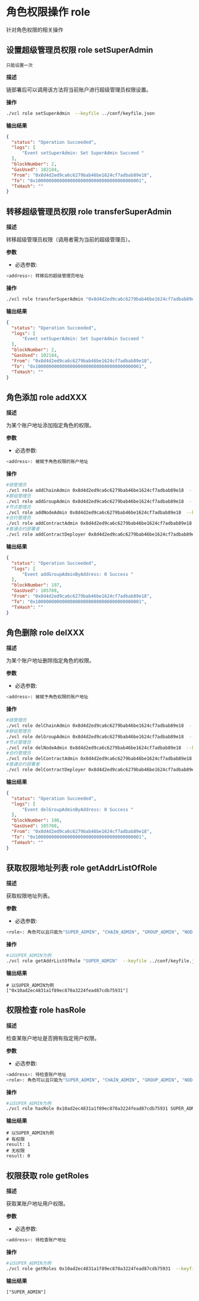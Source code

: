 # 角色权限操作 role

针对角色权限的相关操作

## 设置超级管理员权限 role setSuperAdmin

```{warning}
只能设置一次
```

**描述**

链部署后可以调用该方法将当前账户进行超级管理员权限设置。

**操作**

``` bash
./vcl role setSuperAdmin  --keyfile ../conf/keyfile.json
```

**输出结果**

``` json
{
  "status": "Operation Succeeded",
  "logs": [
      "Event setSuperAdmin: Set SuperAdmin Succeed "
  ],
  "blockNumber": 2,
  "GasUsed": 102184,
  "From": "0x8d4d2ed9ca6c6279bab46be1624cf7adbab89e18",
  "To": "0x1000000000000000000000000000000000000001",
  "TxHash": ""
}
```

## 转移超级管理员权限 role transferSuperAdmin

**描述**

转移超级管理员权限（调用者需为当前的超级管理员）。

**参数**

-   必选参数:

``` bash
<address>: 转移后的超级管理员地址
```

**操作**

``` bash
./vcl role transferSuperAdmin "0x8d4d2ed9ca6c6279bab46be1624cf7adbab89e18"  --keyfile ../conf/keyfile.json
```

**输出结果**

``` json
{
  "status": "Operation Succeeded",
  "logs": [
      "Event setSuperAdmin: Set SuperAdmin Succeed "
  ],
  "blockNumber": 2,
  "GasUsed": 102184,
  "From": "0x8d4d2ed9ca6c6279bab46be1624cf7adbab89e18",
  "To": "0x1000000000000000000000000000000000000001",
  "TxHash": ""
}
```

## 角色添加 role addXXX

**描述**

为某个账户地址添加指定角色的权限。

**参数**

-   必选参数:

``` bash
<address>: 被赋予角色权限的账户地址
```

**操作**

``` bash
#链管理员
./vcl role addChainAdmin 0x8d4d2ed9ca6c6279bab46be1624cf7adbab89e18  --keyfile ../conf/keyfile.json
#群组管理员
./vcl role addGroupAdmin 0x8d4d2ed9ca6c6279bab46be1624cf7adbab89e18  --keyfile ../conf/keyfile.json
#节点管理员
./vcl role addNodeAdmin 0x8d4d2ed9ca6c6279bab46be1624cf7adbab89e18  --keyfile ../conf/keyfile.json
#合约管理员
./vcl role addContractAdmin 0x8d4d2ed9ca6c6279bab46be1624cf7adbab89e18  --keyfile ../conf/keyfile.json
#普通合约部署者
./vcl role addContractDeployer 0x8d4d2ed9ca6c6279bab46be1624cf7adbab89e18  --keyfile ../conf/keyfile.json
```

**输出结果**

``` json
{
  "status": "Operation Succeeded",
  "logs": [
      "Event addGroupAdminByAddress: 0 Success "
  ],
  "blockNumber": 197,
  "GasUsed": 105788,
  "From": "0x8d4d2ed9ca6c6279bab46be1624cf7adbab89e18",
  "To": "0x1000000000000000000000000000000000000001",
  "TxHash": ""
}
```

## 角色删除 role delXXX

**描述**

为某个账户地址删除指定角色的权限。

**参数**

-   必选参数:

``` bash
<address>: 被赋予角色权限的账户地址
```

**操作**

``` bash
#链管理员
./vcl role delChainAdmin 0x8d4d2ed9ca6c6279bab46be1624cf7adbab89e18  --keyfile ../conf/keyfile.json
#群组管理员
./vcl role delGroupAdmin 0x8d4d2ed9ca6c6279bab46be1624cf7adbab89e18  --keyfile ../conf/keyfile.json
#节点管理员
./vcl role delNodeAdmin 0x8d4d2ed9ca6c6279bab46be1624cf7adbab89e18  --keyfile ../conf/keyfile.json
#合约管理员
./vcl role delContractAdmin 0x8d4d2ed9ca6c6279bab46be1624cf7adbab89e18  --keyfile ../conf/keyfile.json
#普通合约部署者
./vcl role delContractDeployer 0x8d4d2ed9ca6c6279bab46be1624cf7adbab89e18  --keyfile ../conf/keyfile.json
```

**输出结果**

``` json
{
  "status": "Operation Succeeded",
  "logs": [
      "Event delGroupAdminByAddress: 0 Success "
  ],
  "blockNumber": 198,
  "GasUsed": 105788,
  "From": "0x8d4d2ed9ca6c6279bab46be1624cf7adbab89e18",
  "To": "0x1000000000000000000000000000000000000001",
  "TxHash": ""
}
```

## 获取权限地址列表 role getAddrListOfRole

**描述**

获取权限地址列表。

**参数**

-   必选参数:

``` bash
<role>: 角色可以且只能为"SUPER_ADMIN", "CHAIN_ADMIN", "GROUP_ADMIN", "NODE_ADMIN", "CONTRACT_ADMIN", "CONTRACT_DEPLOYER"其中之一
```

**操作**

``` bash
#以SUPER_ADMIN为例
./vcl role getAddrListOfRole "SUPER_ADMIN"  --keyfile ../conf/keyfile.json
```

**输出结果**

``` console
# 以SUPER_ADMIN为例
["0x10ad2ec4831a1f89ec870a3224fead87cdb75931"]
```

## 权限检查 role hasRole

**描述**

检查某账户地址是否拥有指定用户权限。

**参数**

-   必选参数:

``` bash
<address>: 待检查账户地址
<role>: 角色可以且只能为"SUPER_ADMIN", "CHAIN_ADMIN", "GROUP_ADMIN", "NODE_ADMIN", "CONTRACT_ADMIN", "CONTRACT_DEPLOYER"其中之一
```

**操作**

``` bash
#以SUPER_ADMIN为例
./vcl role hasRole 0x10ad2ec4831a1f89ec870a3224fead87cdb75931 SUPER_ADMIN  --keyfile ../conf/keyfile.json
```

**输出结果**

``` console
# 以SUPER_ADMIN为例
# 有权限
result: 1
# 无权限
result: 0
```

## 权限获取 role getRoles

**描述**

获取某账户地址用户权限。

**参数**

-   必选参数:

``` bash
<address>: 待检查账户地址
```

**操作**

``` bash
#以SUPER_ADMIN为例
./vcl role getRoles 0x10ad2ec4831a1f89ec870a3224fead87cdb75931  --keyfile ../conf/keyfile.json
```

**输出结果**

``` console
["SUPER_ADMIN"]
```
